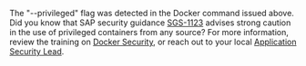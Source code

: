 The "--privileged" flag was detected in the Docker command issued above. Did you know that SAP security guidance [SGS-1123](https://google.com) advises strong caution in the use of privileged containers from any source? For more information, review the training on [Docker Security](https://google.com), or reach out to your local [Application Security Lead](https://google.com).
